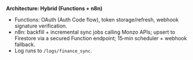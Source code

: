 **Architecture: Hybrid (Functions + n8n)**
- Functions: OAuth (Auth Code flow), token storage/refresh, webhook signature verification.
- n8n: backfill + incremental sync jobs calling Monzo APIs; upsert to Firestore via a secured Function endpoint; 15‑min scheduler + webhook fallback.
- Log runs to `/logs/finance_sync`.
